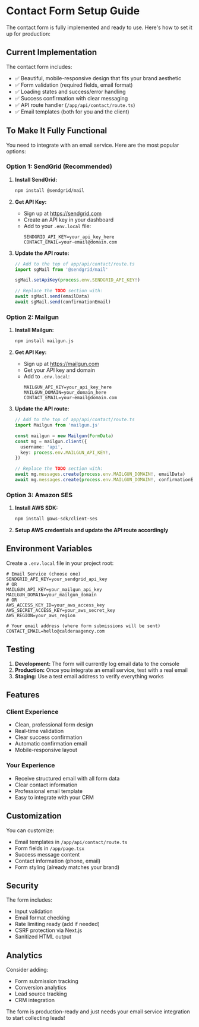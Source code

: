 # Contact Form Setup Guide

The contact form is fully implemented and ready to use. Here's how to set it up for production:

## Current Implementation

The contact form includes:
- ✅ Beautiful, mobile-responsive design that fits your brand aesthetic
- ✅ Form validation (required fields, email format)
- ✅ Loading states and success/error handling
- ✅ Success confirmation with clear messaging
- ✅ API route handler (`/app/api/contact/route.ts`)
- ✅ Email templates (both for you and the client)

## To Make It Fully Functional

You need to integrate with an email service. Here are the most popular options:

### Option 1: SendGrid (Recommended)

1. **Install SendGrid:**
   ```bash
   npm install @sendgrid/mail
   ```

2. **Get API Key:**
   - Sign up at https://sendgrid.com
   - Create an API key in your dashboard
   - Add to your `.env.local` file:
     ```
     SENDGRID_API_KEY=your_api_key_here
     CONTACT_EMAIL=your-email@domain.com
     ```

3. **Update the API route:**
   ```typescript
   // Add to the top of app/api/contact/route.ts
   import sgMail from '@sendgrid/mail'
   
   sgMail.setApiKey(process.env.SENDGRID_API_KEY!)
   
   // Replace the TODO section with:
   await sgMail.send(emailData)
   await sgMail.send(confirmationEmail)
   ```

### Option 2: Mailgun

1. **Install Mailgun:**
   ```bash
   npm install mailgun.js
   ```

2. **Get API Key:**
   - Sign up at https://mailgun.com
   - Get your API key and domain
   - Add to `.env.local`:
     ```
     MAILGUN_API_KEY=your_api_key_here
     MAILGUN_DOMAIN=your_domain_here
     CONTACT_EMAIL=your-email@domain.com
     ```

3. **Update the API route:**
   ```typescript
   // Add to the top of app/api/contact/route.ts
   import Mailgun from 'mailgun.js'
   
   const mailgun = new Mailgun(FormData)
   const mg = mailgun.client({
     username: 'api',
     key: process.env.MAILGUN_API_KEY!,
   })
   
   // Replace the TODO section with:
   await mg.messages.create(process.env.MAILGUN_DOMAIN!, emailData)
   await mg.messages.create(process.env.MAILGUN_DOMAIN!, confirmationEmail)
   ```

### Option 3: Amazon SES

1. **Install AWS SDK:**
   ```bash
   npm install @aws-sdk/client-ses
   ```

2. **Setup AWS credentials and update the API route accordingly**

## Environment Variables

Create a `.env.local` file in your project root:

```
# Email Service (choose one)
SENDGRID_API_KEY=your_sendgrid_api_key
# OR
MAILGUN_API_KEY=your_mailgun_api_key
MAILGUN_DOMAIN=your_mailgun_domain
# OR
AWS_ACCESS_KEY_ID=your_aws_access_key
AWS_SECRET_ACCESS_KEY=your_aws_secret_key
AWS_REGION=your_aws_region

# Your email address (where form submissions will be sent)
CONTACT_EMAIL=hello@calderaagency.com
```

## Testing

1. **Development:** The form will currently log email data to the console
2. **Production:** Once you integrate an email service, test with a real email
3. **Staging:** Use a test email address to verify everything works

## Features

### Client Experience
- Clean, professional form design
- Real-time validation
- Clear success confirmation
- Automatic confirmation email
- Mobile-responsive layout

### Your Experience
- Receive structured email with all form data
- Clear contact information
- Professional email template
- Easy to integrate with your CRM

## Customization

You can customize:
- Email templates in `/app/api/contact/route.ts`
- Form fields in `/app/page.tsx`
- Success message content
- Contact information (phone, email)
- Form styling (already matches your brand)

## Security

The form includes:
- Input validation
- Email format checking
- Rate limiting ready (add if needed)
- CSRF protection via Next.js
- Sanitized HTML output

## Analytics

Consider adding:
- Form submission tracking
- Conversion analytics
- Lead source tracking
- CRM integration

The form is production-ready and just needs your email service integration to start collecting leads!